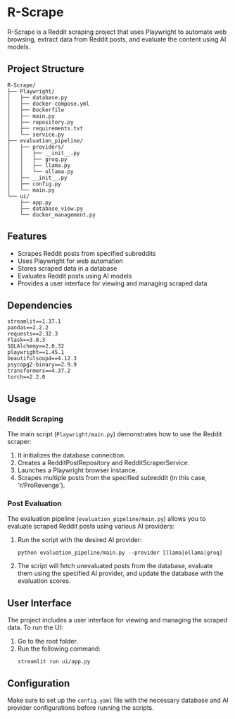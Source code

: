 # R-Scrape

R-Scrape is a Reddit scraping project that uses Playwright to automate web browsing, extract data from Reddit posts, and evaluate the content using AI models.

## Project Structure

```
R-Scrape/
├── Playwright/
│   ├── database.py
│   ├── docker-compose.yml
│   ├── Dockerfile
│   ├── main.py
│   ├── repository.py
│   ├── requirements.txt
│   └── service.py
├── evaluation_pipeline/
│   ├── providers/
│   │   ├── __init__.py
│   │   ├── groq.py
│   │   ├── llama.py
│   │   └── ollama.py
│   ├── __init__.py
│   ├── config.py
│   └── main.py
└── ui/
    ├── app.py
    ├── database_view.py
    └── docker_management.py
```

## Features

- Scrapes Reddit posts from specified subreddits
- Uses Playwright for web automation
- Stores scraped data in a database
- Evaluates Reddit posts using AI models
- Provides a user interface for viewing and managing scraped data

## Dependencies

```
streamlit==1.37.1
pandas==2.2.2
requests==2.32.3
Flask==3.0.3
SQLAlchemy==2.0.32
playwright==1.45.1
beautifulsoup4==4.12.3
psycopg2-binary==2.9.9
transformers==4.37.2
torch==2.2.0
```

## Usage

### Reddit Scraping

The main script (`Playwright/main.py`) demonstrates how to use the Reddit scraper:

1. It initializes the database connection.
2. Creates a RedditPostRepository and RedditScraperService.
3. Launches a Playwright browser instance.
4. Scrapes multiple posts from the specified subreddit (in this case, 'r/ProRevenge').

### Post Evaluation

The evaluation pipeline (`evaluation_pipeline/main.py`) allows you to evaluate scraped Reddit posts using various AI providers:

1. Run the script with the desired AI provider:
   ```
   python evaluation_pipeline/main.py --provider [llama|ollama|groq]
   ```
2. The script will fetch unevaluated posts from the database, evaluate them using the specified AI provider, and update the database with the evaluation scores.

## User Interface

The project includes a user interface for viewing and managing the scraped data. To run the UI:

1. Go to the root folder.
2. Run the following command:
   ```
   streamlit run ui/app.py
   ```

## Configuration

Make sure to set up the `config.yaml` file with the necessary database and AI provider configurations before running the scripts.
